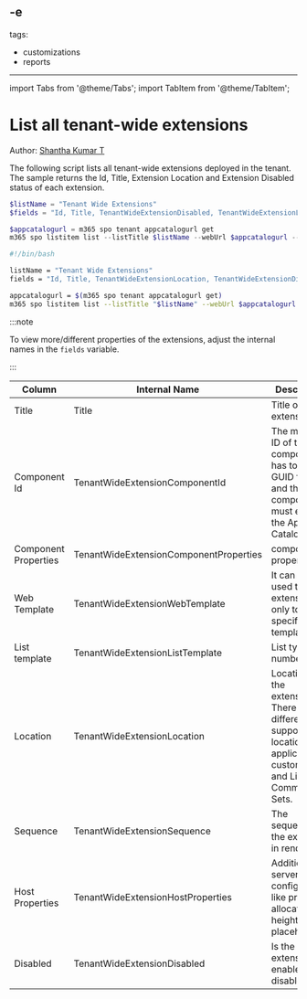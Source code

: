 -e <!-- DISCLAIMER: All secrets, passwords, and sensitive values in this document are examples only and not real credentials. -->
---
tags:
  - customizations
  - reports
---

import Tabs from '@theme/Tabs';
import TabItem from '@theme/TabItem';

# List all tenant-wide extensions

Author: [Shantha Kumar T](https://www.ktskumar.com/2020/04/EXAMPLE_SECRET_VALUE_PLACEHOLDER/)

The following script lists all tenant-wide extensions deployed in the tenant. The sample returns the Id, Title, Extension Location and Extension Disabled status of each extension.

<Tabs>
  <TabItem value="PowerShell">

  ```powershell
  $listName = "Tenant Wide Extensions"
  $fields = "Id, Title, TenantWideExtensionDisabled, TenantWideExtensionLocation"

  $appcatalogurl = m365 spo tenant appcatalogurl get
  m365 spo listitem list --listTitle $listName --webUrl $appcatalogurl --fields $fields
  ```

  </TabItem>
  <TabItem value="Bash">

  ```bash
  #!/bin/bash

  listName = "Tenant Wide Extensions"
  fields = "Id, Title, TenantWideExtensionLocation, TenantWideExtensionDisabled"

  appcatalogurl = $(m365 spo tenant appcatalogurl get)
  m365 spo listitem list --listTitle "$listName" --webUrl $appcatalogurl --fields "$fields"
  ```

  </TabItem>
</Tabs>

:::note

To view more/different properties of the extensions, adjust the internal names in the `fields` variable.

:::

Column|Internal Name|Description
--|--|--
Title|Title|Title of the extension.
Component Id|TenantWideExtensionComponentId|The manifest ID of the component. It has to be in GUID format and the component must exist in the App Catalog.
Component Properties|TenantWideExtensionComponentProperties|component properties.
Web Template|TenantWideExtensionWebTemplate|It can be used to target extension only to a specific web template.
List template|TenantWideExtensionListTemplate|List type as a number.
Location|TenantWideExtensionLocation|Location of the extension. There are different support locations for application customizers and ListView Command Sets.
Sequence|TenantWideExtensionSequence|The sequence of the extension in rendering.
Host Properties|TenantWideExtensionHostProperties|Additional server-side configuration, like pre-allocated height for placeholders.
Disabled|TenantWideExtensionDisabled|Is the extension enabled or disabled?
